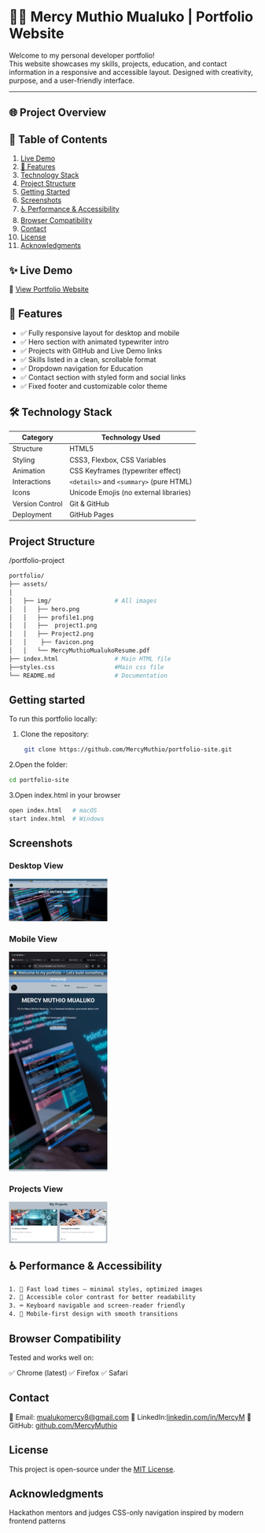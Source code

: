 # 👩‍💻 Mercy Muthio Mualuko | Portfolio Website

Welcome to my personal developer portfolio!  
This website showcases my skills, projects, education, and contact information in a responsive and accessible layout. Designed with creativity, purpose, and a user-friendly interface.

---




<!-- Example for "Project Overview" -->
<a id="project-overview"></a>
## 🌐 Project Overview
## 📌 Table of Contents
1. [Live Demo](#live-demo)
2. [🌟 Features](#-features)
3. [Technology Stack](#technology-stack)
4. [Project Structure](#project-structure)
5. [Getting Started](#getting-started)
6. [Screenshots](#screenshots)
7. [♿ Performance & Accessibility](#-performance--accessibility)
8. [Browser Compatibility](#browser-compatibility)
9. [Contact](#contact)
10. [License](#license)
11. [Acknowledgments](#acknowledgments)


    
## ✨ Live Demo
🔗 [View Portfolio Website](https://mercymuthio.github.io/portfolioMercy/)

## 🌟 Features

- ✅ Fully responsive layout for desktop and mobile
- ✅ Hero section with animated typewriter intro
- ✅ Projects with GitHub and Live Demo links
- ✅ Skills listed in a clean, scrollable format
- ✅ Dropdown navigation for Education
- ✅ Contact section with styled form and social links
- ✅ Fixed footer and customizable color theme


## 🛠️ Technology Stack

| Category       | Technology Used                          |
|----------------|------------------------------------------|
| Structure      | HTML5                                    |
| Styling        | CSS3, Flexbox, CSS Variables              |
| Animation      | CSS Keyframes (typewriter effect)        |
| Interactions   | `<details>` and `<summary>` (pure HTML)  |
| Icons          | Unicode Emojis (no external libraries)   |
| Version Control| Git & GitHub                             |
| Deployment     | GitHub Pages      



## Project Structure
/portfolio-project
```bash
portfolio/
├── assets/
│ 
│   ├── img/                  # All images
│   │   ├── hero.png
│   │   ├── profile1.png
│   │   ├──  project1.png
│   │   ├── Project2.png
│   │    ├── favicon.png
│   │   └── MercyMuthioMualukoResume.pdf
├── index.html                # Main HTML file
├──styles.css                 #Main css file
└── README.md                 # Documentation
```

## Getting started
To run this portfolio locally:
1. Clone the repository:

    ```bash
     git clone https://github.com/MercyMuthio/portfolio-site.git
    ```
2.Open the folder:    

 ```bash
 cd portfolio-site
```
3.Open index.html in your browser
  ```bash
open index.html   # macOS
start index.html  # Windows

```

## Screenshots

### Desktop View
<img src="assets/Desktop view.png" alt="Mobile Demo" width="200">


### Mobile View
<img src="assets/mobile view.jpeg" alt="Mobile Demo" width="200">

### Projects View
<img src="assets/Project view.png" alt="Mobile Demo" width="200">



## ♿ Performance & Accessibility
```bash
1. 🚀 Fast load times — minimal styles, optimized images
2. 🎨 Accessible color contrast for better readability
3. ⌨️ Keyboard navigable and screen-reader friendly
4. 📱 Mobile-first design with smooth transitions
```
   ## Browser Compatibility
   Tested and works well on:

✅ Chrome (latest)
✅ Firefox
✅ Safari

## Contact

📧 Email: [mualukomercy8@gmail.com](mualukomercy8@gmail.cpm)
💼 LinkedIn:[linkedin.com/in/MercyM](https://www.linkedin.com/in/mercy-mualuko-0415232a2/)
🐙 GitHub: [github.com/MercyMuthio](github.com/MercyMuthio)


## License

This project is open-source under the [MIT License](https://img.shields.io/badge/License-MIT-blue.svg).

##  Acknowledgments
Hackathon mentors and judges
CSS-only navigation inspired by modern frontend patterns






   
